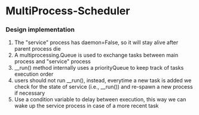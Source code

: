 # MultiProcess-Scheduler

### Design implementation

1. The "service" process  has daemon=False, so it will stay alive after parent
process die
1. A multiprocessing.Queue is used to exchange tasks between main process and
"service" process
1. __run() method internally uses a priorityQueue to keep track of tasks
execution order
1. users should not run __run(), instead, everytime a new task is added we
check for the state of service (i.e., __run()) and re-spawn a new process if
necessary
1. Use a condition variable to delay between execution, this way we can
wake up the service process in case of a more recent task
